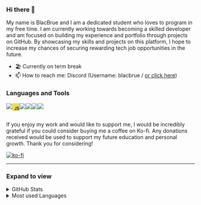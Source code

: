 ### Hi there 👋

My name is BlacBrue and I am a dedicated student who loves to program in my free time. I am currently working towards becoming a skilled developer and am focused on building my experience and portfolio through projects on GitHub. By showcasing my skills and projects on this platform, I hope to increase my chances of securing rewarding tech job opportunities in the future.


- 🏖️ Currently on term break
- 📫 How to reach me: Discord (Username: blacbrue / [or click here](https://discordapp.com/users/398752205043400724))

### Languages and Tools

<img height="20" align=left src="https://i.imgur.com/LwSdAlE.png">
<img height="20" align=left src="https://raw.githubusercontent.com/github/explore/80688e429a7d4ef2fca1e82350fe8e3517d3494d/topics/javascript/javascript.png">
<img height="20" align=left src="https://user-images.githubusercontent.com/66878523/227871439-0222e07e-74e5-4778-8506-8692b225151f.png">
<img height="20" align=left src="https://imgur.com/xN5cFRr.png">
<img height="20" align=left src="https://user-images.githubusercontent.com/66878523/227872294-d2ab19b2-e4a8-49a3-83e0-b23911f3c383.png">
<img height="20" align=left src="https://cdn-icons-png.flaticon.com/512/732/732212.png">

<br>
<br>

If you enjoy my work and would like to support me, I would be incredibly grateful if you could consider buying me a coffee on Ko-fi. Any donations received would be used to support my future education and personal growth. Thank you for considering!

[![ko-fi](https://ko-fi.com/img/githubbutton_sm.svg)](https://ko-fi.com/C0C7JT7DG)

___

### Expand to view

<details>
  <summary>GitHub Stats</summary>
  
  <p>
  <a href="#"><img src="https://github-readme-stats.vercel.app/api?username=blacbrue&show_icons=true&count_private=true&hide_border=true&bg_color=1C3FB2&title_color=D76C94&text_color=FFFFFF" width="500" alt="GitHub Stats"></a>
</p>
</details>

<details>
  <summary>Most used Languages</summary>
  
  <p>
  <a href="#"><img src="https://github-readme-stats.vercel.app/api/top-langs/?username=blacbrue" width="300" alt="Most used Languages"></a>
</p>
</details>

